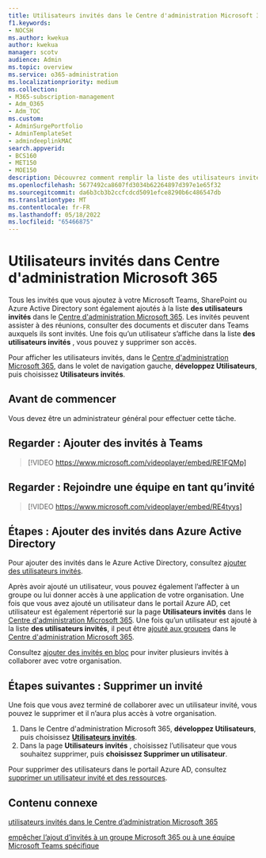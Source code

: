 ```yaml
---
title: Utilisateurs invités dans le Centre d'administration Microsoft 365
f1.keywords:
- NOCSH
ms.author: kwekua
author: kwekua
manager: scotv
audience: Admin
ms.topic: overview
ms.service: o365-administration
ms.localizationpriority: medium
ms.collection:
- M365-subscription-management
- Adm_O365
- Adm_TOC
ms.custom:
- AdminSurgePortfolio
- AdminTemplateSet
- admindeeplinkMAC
search.appverid:
- BCS160
- MET150
- MOE150
description: Découvrez comment remplir la liste des utilisateurs invités dans le Centre d'administration Microsoft 365 afin que les invités puissent assister à des réunions, afficher des documents et discuter dans Teams où ils sont invités.
ms.openlocfilehash: 5677492ca8607fd3034b62264897d397e1e65f32
ms.sourcegitcommit: da6b3cb3b2ccfcdcd5091efce8290b6c486547db
ms.translationtype: MT
ms.contentlocale: fr-FR
ms.lasthandoff: 05/18/2022
ms.locfileid: "65466875"
---
```

# <a name="guest-users-in-microsoft-365-admin-center"></a>Utilisateurs invités dans Centre d'administration Microsoft 365

Tous les invités que vous ajoutez à votre Microsoft Teams, SharePoint ou Azure Active Directory sont également ajoutés à la liste **des utilisateurs invités** dans le <a href="https://go.microsoft.com/fwlink/p/?linkid=2074830" target="_blank">Centre d'administration Microsoft 365</a>. Les invités peuvent assister à des réunions, consulter des documents et discuter dans Teams auxquels ils sont invités.
Une fois qu’un utilisateur s’affiche dans la liste **des utilisateurs invités** , vous pouvez y supprimer son accès.

Pour afficher les utilisateurs invités, dans le <a href="https://go.microsoft.com/fwlink/p/?linkid=2074830" target="_blank">Centre d'administration Microsoft 365</a>, dans le volet de navigation gauche, **développez Utilisateurs**, puis choisissez **Utilisateurs invités**.

## <a name="before-you-begin"></a>Avant de commencer

Vous devez être un administrateur général pour effectuer cette tâche.

## <a name="watch-add-guests-to-teams"></a>Regarder : Ajouter des invités à Teams

> [!VIDEO https://www.microsoft.com/videoplayer/embed/RE1FQMp]

## <a name="watch-join-a-team-as-a-guest"></a>Regarder : Rejoindre une équipe en tant qu’invité

> [!VIDEO https://www.microsoft.com/videoplayer/embed/RE4tyys]

## <a name="steps-add-guests-in-azure-active-directory"></a>Étapes : Ajouter des invités dans Azure Active Directory

Pour ajouter des invités dans le Azure Active Directory, consultez [ajouter des utilisateurs invités](/azure/active-directory/b2b/b2b-quickstart-add-guest-users-portal).

Après avoir ajouté un utilisateur, vous pouvez également l’affecter à un groupe ou lui donner accès à une application de votre organisation. Une fois que vous avez ajouté un utilisateur dans le portail Azure AD, cet utilisateur est également répertorié sur la page **Utilisateurs invités** dans le <a href="https://go.microsoft.com/fwlink/p/?linkid=2074830" target="_blank">Centre d'administration Microsoft 365</a>.
Une fois qu’un utilisateur est ajouté à la liste **des utilisateurs invités**, il peut être [ajouté aux groupes](../create-groups/manage-guest-access-in-groups.md#add-guests-to-a-microsoft-365-group-from-the-admin-center) dans le <a href="https://go.microsoft.com/fwlink/p/?linkid=2074830" target="_blank">Centre d'administration Microsoft 365</a>.

Consultez [ajouter des invités en bloc](/azure/active-directory/b2b/tutorial-bulk-invite) pour inviter plusieurs invités à collaborer avec votre organisation.

## <a name="next-steps-remove-a-guest"></a>Étapes suivantes : Supprimer un invité

Une fois que vous avez terminé de collaborer avec un utilisateur invité, vous pouvez le supprimer et il n’aura plus accès à votre organisation.

1. Dans le Centre d'administration Microsoft 365, **développez Utilisateurs**, puis choisissez <a href="https://go.microsoft.com/fwlink/p/?linkid=2074830" target="_blank">**Utilisateurs invités**</a>.
1. Dans la page **Utilisateurs invités** , choisissez l’utilisateur que vous souhaitez supprimer, puis **choisissez Supprimer un utilisateur**.

Pour supprimer des utilisateurs dans le portail Azure AD, consultez [supprimer un utilisateur invité et des ressources](/azure/active-directory/b2b/b2b-quickstart-add-guest-users-portal#clean-up-resources).

## <a name="related-content"></a>Contenu connexe

[utilisateurs invités dans le Centre d’administration Microsoft 365](about-guest-users.md)

[empêcher l’ajout d’invités à un groupe Microsoft 365 ou à une équipe Microsoft Teams spécifique](../../solutions/per-group-guest-access.md)
